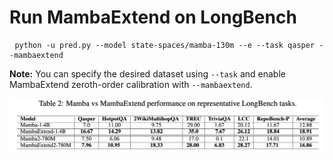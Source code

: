# Run MambaExtend on LongBench
<pre> <code>python -u pred.py --model state-spaces/mamba-130m --e --task qasper --mambaextend </code> </pre>

**Note:** You can specify the desired dataset using `--task` and enable MambaExtend zeroth-order calibration with `--mambaextend`.

![Accuracy comparison on LongBnech](./assets/LongBench.png)
